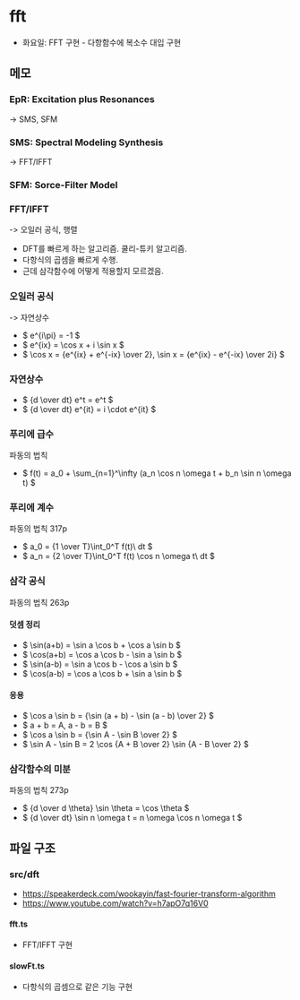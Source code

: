 # fft
- 화요일: FFT 구현 - 다항함수에 복소수 대입 구현
## 메모
### EpR: Excitation plus Resonances
-> SMS, SFM
### SMS: Spectral Modeling Synthesis
-> FFT/IFFT
### SFM: Sorce-Filter Model
### FFT/IFFT
-> 오일러 공식, 행렬
- DFT를 빠르게 하는 알고리즘. 쿨리-튜키 알고리즘.
- 다항식의 곱셈을 빠르게 수행.
- 근데 삼각함수에 어떻게 적용할지 모르겠음.
### 오일러 공식
-> 자연상수
- $ e^{i\pi} = -1 $
- $ e^{ix} = \cos x + i \sin x $
- $ \cos x = {e^{ix} + e^{-ix} \over 2}, \sin x = {e^{ix} - e^{-ix} \over 2i} $
### 자연상수
- $ {d \over dt} e^t = e^t $
- $ {d \over dt} e^{it} = i \cdot e^{it} $
### 푸리에 급수
파동의 법칙
- $ f(t) = a_0 + \sum_{n=1}^\infty (a_n \cos n \omega t + b_n \sin n \omega t) $
### 푸리에 계수
파동의 법칙 317p
- $ a_0 = {1 \over T}\int_0^T f(t)\ dt $
- $ a_n = {2 \over T}\int_0^T f(t) \cos n \omega t\ dt $
### 삼각 공식
파동의 법칙 263p
#### 덧셈 정리
- $ \sin(a+b) = \sin a \cos b + \cos a \sin b $
- $ \cos(a+b) = \cos a \cos b - \sin a \sin b $
- $ \sin(a-b) = \sin a \cos b - \cos a \sin b $
- $ \cos(a-b) = \cos a \cos b + \sin a \sin b $

#### 응용
- $ \cos a \sin b = {\sin (a + b) - \sin (a - b) \over 2} $
- $ a + b = A, a - b = B $
- $ \cos a \sin b = {\sin A - \sin B \over 2} $
- $ \sin A - \sin B = 2 \cos {A + B \over 2} \sin {A - B \over 2} $
### 삼각함수의 미분
파동의 법칙 273p
- $ {d \over d \theta} \sin \theta = \cos \theta $
- $ {d \over dt} \sin n \omega t = n \omega \cos n \omega t $
## 파일 구조
### src/dft
- https://speakerdeck.com/wookayin/fast-fourier-transform-algorithm
- https://www.youtube.com/watch?v=h7apO7q16V0
#### fft.ts
- FFT/IFFT 구현
#### slowFt.ts
- 다항식의 곱셈으로 같은 기능 구현
